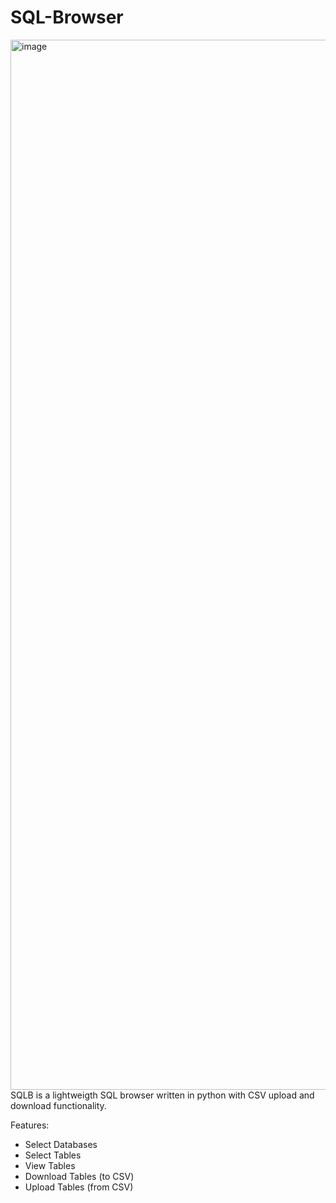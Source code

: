 # SQL-Browser
<img width="1680" alt="image" src="https://github.com/3ddy98/SQL-Browser/assets/18584231/929e0555-742d-4e05-bc9e-4cc225a3a4d8">
SQLB is a lightweigth SQL browser written in python with CSV upload and download functionality.

Features:
 - Select Databases
 - Select Tables
 - View Tables
 - Download Tables (to CSV)
 - Upload Tables (from CSV)
